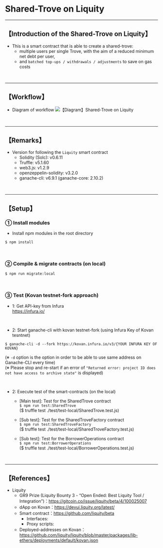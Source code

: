 # Shared-Trove on Liquity

***
## 【Introduction of the Shared-Trove on Liquity】
- This is a smart contract that is able to create a shared-trove: 
  - multiple users per single Trove, with the aim of a reduced minimum net debt per user, 
  - and `batched top-ups / withdrawals / adjustments` to save on gas costs

&nbsp;

***

## 【Workflow】
- Diagram of workflow
![【Diagram】Shared-Trove on Liquity](https://user-images.githubusercontent.com/19357502/113228096-1699dd00-92cf-11eb-9c3b-b63114dab361.jpg)

&nbsp;

***

## 【Remarks】
- Version for following the `Liquity` smart contract
  - Solidity (Solc): v0.6.11
  - Truffle: v5.1.60
  - web3.js: v1.2.9
  - openzeppelin-solidity: v3.2.0
  - ganache-cli: v6.9.1 (ganache-core: 2.10.2)


&nbsp;

***

## 【Setup】
### ① Install modules
- Install npm modules in the root directory
```
$ npm install
```

<br>

### ② Compile & migrate contracts (on local)
```
$ npm run migrate:local
```

<br>

### ③ Test (Kovan testnet-fork approach)
- 1: Get API-key from Infura  
https://infura.io/

<br>

- 2: Start ganache-cli with kovan testnet-fork (using Infura Key of Kovan tesntnet)
```
$ ganache-cli -d --fork https://kovan.infura.io/v3/{YOUR INFURA KEY OF KOVAN}
```
(※ `-d` option is the option in order to be able to use same address on Ganache-CLI every time)  
(※ Please stop and re-start if an error of `"Returned error: project ID does not have access to archive state"` is displayed)  

<br>

- 2: Execute test of the smart-contracts (on the local)
  - [Main test]: Test for the SharedTrove contract  
    `$ npm run test:SharedTrove`  
    ($ truffle test ./test/test-local/SharedTrove.test.js)  

  - [Sub test]: Test for the SharedTroveFactory contract  
    `$ npm run test:SharedTroveFactory`  
    ($ truffle test ./test/test-local/SharedTroveFactory.test.js)  

  - [Sub test]: Test for the BorrowerOperations contract  
    `$ npm run test:BorrowerOperations`  
    ($ truffle test ./test/test-local/BorrowerOperations.test.js)  

<br>


***

## 【References】
- Liquity
  - GR9 Prize (Liquity Bounty 3 - “Open Ended: Best Liquity Tool / Integration”)：https://gitcoin.co/issue/liquity/beta/4/100025007
  - dApp on Kovan：https://devui.liquity.org/latest/
  - Smart contract：https://github.com/liquity/beta
    - Interfaces: 
    - Proxy scripts:
  - Deployed-addresses on Kovan：https://github.com/liquity/liquity/blob/master/packages/lib-ethers/deployments/default/kovan.json

